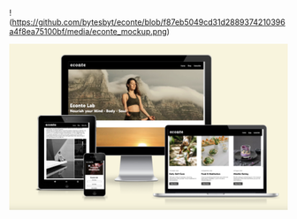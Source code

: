 ! (https://github.com/bytesbyt/econte/blob/f87eb5049cd31d2889374210396a4f8ea75100bf/media/econte_mockup.png)

![Responsice Mockup](https://github.com/bytesbyt/econte/blob/f87eb5049cd31d2889374210396a4f8ea75100bf/media/econte_mockup.png)
